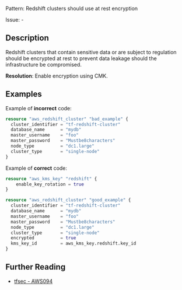 Pattern: Redshift clusters should use at rest encryption

Issue: -

## Description

Redshift clusters that contain sensitive data or are subject to regulation should be encrypted at rest to prevent data leakage should the infrastructure be compromised.

**Resolution**: Enable encryption using CMK.

## Examples

Example of **incorrect** code:

```terraform
resource "aws_redshift_cluster" "bad_example" {
  cluster_identifier = "tf-redshift-cluster"
  database_name      = "mydb"
  master_username    = "foo"
  master_password    = "Mustbe8characters"
  node_type          = "dc1.large"
  cluster_type       = "single-node"
}
```

Example of **correct** code:

```terraform
resource "aws_kms_key" "redshift" {
	enable_key_rotation = true
}

resource "aws_redshift_cluster" "good_example" {
  cluster_identifier = "tf-redshift-cluster"
  database_name      = "mydb"
  master_username    = "foo"
  master_password    = "Mustbe8characters"
  node_type          = "dc1.large"
  cluster_type       = "single-node"
  encrypted          = true
  kms_key_id         = aws_kms_key.redshift.key_id
}
```

## Further Reading

* [tfsec - AWS094](https://tfsec.dev/docs/aws/AWS094/)